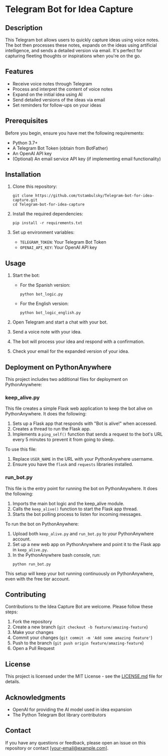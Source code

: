 # Telegram Bot for Idea Capture

## Description

This Telegram bot allows users to quickly capture ideas using voice notes. The bot then processes these notes, expands on the ideas using artificial intelligence, and sends a detailed version via email. It's perfect for capturing fleeting thoughts or inspirations when you're on the go.

## Features

- Receive voice notes through Telegram
- Process and interpret the content of voice notes
- Expand on the initial idea using AI
- Send detailed versions of the ideas via email
- Set reminders for follow-ups on your ideas

## Prerequisites

Before you begin, ensure you have met the following requirements:

- Python 3.7+
- A Telegram Bot Token (obtain from BotFather)
- An OpenAI API key
- (Optional) An email service API key (if implementing email functionality)

## Installation

1. Clone this repository:
   ```
   git clone https://github.com/tstambulsky/Telegram-bot-for-idea-capture.git
   cd Telegram-bot-for-idea-capture
   ```

2. Install the required dependencies:
   ```
   pip install -r requirements.txt
   ```

3. Set up environment variables:
   - `TELEGRAM_TOKEN`: Your Telegram Bot Token
   - `OPENAI_API_KEY`: Your OpenAI API key

## Usage

1. Start the bot:
   - For the Spanish version:
     ```
     python bot_logic.py
     ```
   - For the English version:
     ```
     python bot_logic_english.py
     ```

2. Open Telegram and start a chat with your bot.

3. Send a voice note with your idea.

4. The bot will process your idea and respond with a confirmation.

5. Check your email for the expanded version of your idea.

## Deployment on PythonAnywhere

This project includes two additional files for deployment on PythonAnywhere:

### keep_alive.py

This file creates a simple Flask web application to keep the bot alive on PythonAnywhere. It does the following:

1. Sets up a Flask app that responds with "Bot is alive!" when accessed.
2. Creates a thread to run the Flask app.
3. Implements a `ping_self()` function that sends a request to the bot's URL every 5 minutes to prevent it from going to sleep.

To use this file:
1. Replace `USER_NAME` in the URL with your PythonAnywhere username.
2. Ensure you have the `flask` and `requests` libraries installed.

### run_bot.py

This file is the entry point for running the bot on PythonAnywhere. It does the following:

1. Imports the main bot logic and the keep_alive module.
2. Calls the `keep_alive()` function to start the Flask app thread.
3. Starts the bot polling process to listen for incoming messages.

To run the bot on PythonAnywhere:
1. Upload both `keep_alive.py` and `run_bot.py` to your PythonAnywhere account.
2. Set up a new web app on PythonAnywhere and point it to the Flask app in `keep_alive.py`.
3. In the PythonAnywhere bash console, run:
   ```
   python run_bot.py
   ```

This setup will keep your bot running continuously on PythonAnywhere, even with the free tier account.

## Contributing

Contributions to the Idea Capture Bot are welcome. Please follow these steps:

1. Fork the repository
2. Create a new branch (`git checkout -b feature/amazing-feature`)
3. Make your changes
4. Commit your changes (`git commit -m 'Add some amazing feature'`)
5. Push to the branch (`git push origin feature/amazing-feature`)
6. Open a Pull Request

## License

This project is licensed under the MIT License - see the [LICENSE.md](LICENSE.md) file for details.

## Acknowledgments

- OpenAI for providing the AI model used in idea expansion
- The Python Telegram Bot library contributors

## Contact

If you have any questions or feedback, please open an issue on this repository or contact [your-email@example.com].